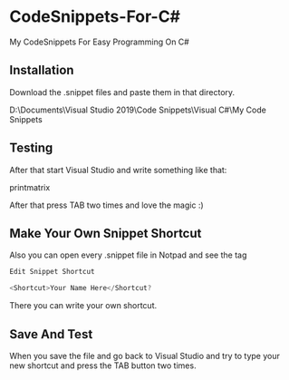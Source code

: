 # CodeSnippets-For-C#
My CodeSnippets For Easy Programming On C#

## Installation

Download the .snippet files and paste them in that directory.

D:\Documents\Visual Studio 2019\Code Snippets\Visual C#\My Code Snippets

## Testing
After that start Visual Studio and write something like that:
 
printmatrix

After that press TAB two times and love the magic :)

## Make Your Own Snippet Shortcut
Also you can open every .snippet file in Notpad and see the tag

```C#
Edit Snippet Shortcut

<Shortcut>Your Name Here</Shortcut?
```

There you can write your own shortcut.

## Save And Test 

When you save the file and go back to Visual Studio and try to type your new shortcut and press the TAB button two times.